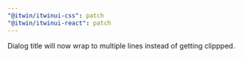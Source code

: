 ```yaml
---
"@itwin/itwinui-css": patch
"@itwin/itwinui-react": patch
---
```


Dialog title will now wrap to multiple lines instead of getting clippped.
